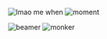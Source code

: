 ![lmao](https://mc.confusing.wtf/camol.png)
me when ![moment](https://colon3.confusing.wtf/r/xLg4M1.png)

![beamer](https://stats-murex-eight.vercel.app/api?username=resetd3v&show_icons=true&bg_color=00000000&hide_border=true&theme=github_dark&exclude_repo=stats,zipline,sleekapi,MercuryAuthAPI,SuperMobsV3,unturner)
![monker](https://stats-murex-eight.vercel.app/api/top-langs/?username=resetd3v&show_icons=true&bg_color=00000000&hide_border=true&theme=github_dark&exclude_repo=stats,zipline,sleekapi,MercuryAuthAPI,SuperMobsV3,unturner)
